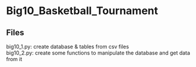 # Big10_Basketball_Tournament

## Files
big10_1.py: create database & tables from csv files
<br> big10_2.py: create some functions to manipulate the database and get data from it

